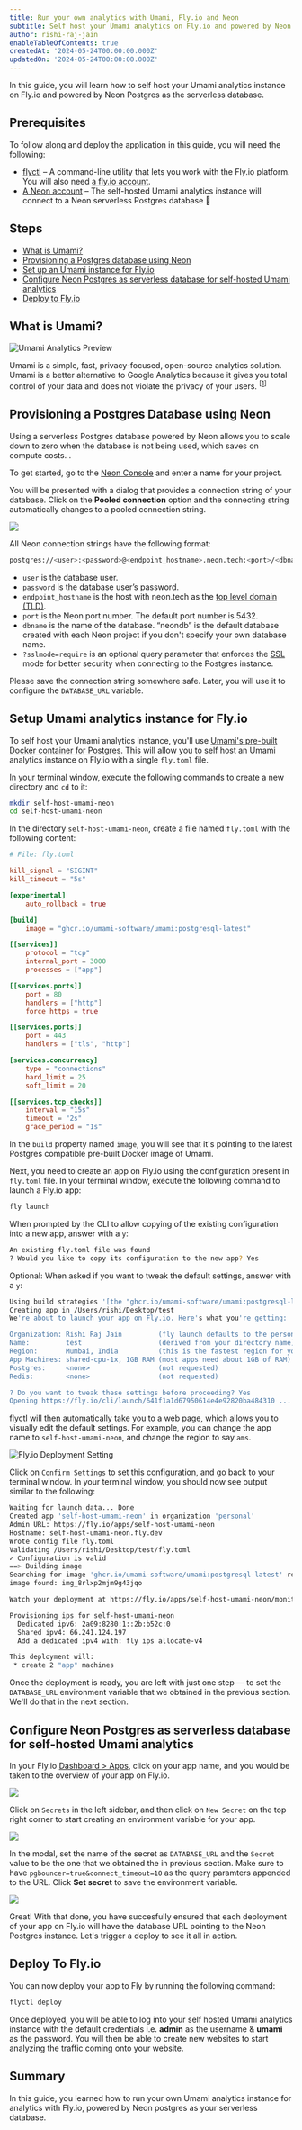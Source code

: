 ```yaml
---
title: Run your own analytics with Umami, Fly.io and Neon
subtitle: Self host your Umami analytics on Fly.io and powered by Neon Postgres
author: rishi-raj-jain
enableTableOfContents: true
createdAt: '2024-05-24T00:00:00.000Z'
updatedOn: '2024-05-24T00:00:00.000Z'
---
```


In this guide, you will learn how to self host your Umami analytics instance on Fly.io and powered by Neon Postgres as the serverless database.

## Prerequisites

To follow along and deploy the application in this guide, you will need the following:

- [flyctl](https://fly.io/docs/getting-started/installing-flyctl/) – A command-line utility that lets you work with the Fly.io platform. You will also need [a fly.io account](https://fly.io/docs/hands-on/sign-up/).
- [A Neon account](https://console.neon.tech/signup) – The self-hosted Umami analytics instance will connect to a Neon serverless Postgres database 🚀

## Steps

- [What is Umami?](#what-is-umami)
- [Provisioning a Postgres database using Neon](#provisioning-a-postgres-database-using-neon)
- [Set up an Umami instance for Fly.io](#set-up-an-umami-instance-for-flyio)
- [Configure Neon Postgres as serverless database for self-hosted Umami analytics](#set-neon-postgres-as-serverless-database-for-self-hosted-umami-analytics)
- [Deploy to Fly.io](#deploy-to-flyio)

## What is Umami?

![Umami Analytics Preview](/guides/images/self-hosting-umami-neon/umami.jpeg)

Umami is a simple, fast, privacy-focused, open-source analytics solution. Umami is a better alternative to Google Analytics because it gives you total control of your data and does not violate the privacy of your users. <sup>[[1](https://umami.is/docs)]</sup>

## Provisioning a Postgres Database using Neon

Using a serverless Postgres database powered by Neon allows you to scale down to zero when the database is not being used, which saves on compute costs.
.

To get started, go to the [Neon Console](https://console.neon.tech/app/projects) and enter a name for your project.

You will be presented with a dialog that provides a connection string of your database. Click on the **Pooled connection** option and the connecting string automatically changes to a pooled connection string.

![](/guides/images/self-hosting-umami-neon/1689d44f-4c5d-4b2a-8d13-32407f9c8781.png)

All Neon connection strings have the following format:

```bash
postgres://<user>:<password>@<endpoint_hostname>.neon.tech:<port>/<dbname>
```

- `user` is the database user.
- `password` is the database user’s password.
- `endpoint_hostname` is the host with neon.tech as the [top level domain (TLD)](https://www.cloudflare.com/en-gb/learning/dns/top-level-domain/).
- `port` is the Neon port number. The default port number is 5432.
- `dbname` is the name of the database. “neondb” is the default database created with each Neon project if you don't specify your own database name.
- `?sslmode=require` is an optional query parameter that enforces the [SSL](https://www.cloudflare.com/en-gb/learning/ssl/what-is-ssl/) mode for better security when connecting to the Postgres instance.

Please save the connection string somewhere safe. Later, you will use it to configure the `DATABASE_URL` variable.

## Setup Umami analytics instance for Fly.io

To self host your Umami analytics instance, you'll use [Umami's pre-built Docker container for Postgres](https://github.com/umami-software/umami/pkgs/container/umami/157800125?tag=postgresql-latest). This will allow you to self host an Umami analytics instance on Fly.io with a single `fly.toml` file.

In your terminal window, execute the following commands to create a new directory and `cd` to it:

```bash
mkdir self-host-umami-neon
cd self-host-umami-neon
```

In the directory `self-host-umami-neon`, create a file named `fly.toml` with the following content:

```toml
# File: fly.toml

kill_signal = "SIGINT"
kill_timeout = "5s"

[experimental]
    auto_rollback = true

[build]
    image = "ghcr.io/umami-software/umami:postgresql-latest"

[[services]]
    protocol = "tcp"
    internal_port = 3000
    processes = ["app"]

[[services.ports]]
    port = 80
    handlers = ["http"]
    force_https = true

[[services.ports]]
    port = 443
    handlers = ["tls", "http"]

[services.concurrency]
    type = "connections"
    hard_limit = 25
    soft_limit = 20

[[services.tcp_checks]]
    interval = "15s"
    timeout = "2s"
    grace_period = "1s"
```

In the `build` property named `image`, you will see that it's pointing to the latest Postgres compatible pre-built Docker image of Umami.

Next, you need to create an app on Fly.io using the configuration present in `fly.toml` file. In your terminal window, execute the following command to launch a Fly.io app:

```bash
fly launch
```

When prompted by the CLI to allow copying of the existing configuration into a new app, answer with a `y`:

```bash
An existing fly.toml file was found
? Would you like to copy its configuration to the new app? Yes
```

Optional: When asked if you want to tweak the default settings, answer with a `y`:

```bash
Using build strategies '[the "ghcr.io/umami-software/umami:postgresql-latest" docker image]'. Remove [build] from fly.toml to force a rescan
Creating app in /Users/rishi/Desktop/test
We're about to launch your app on Fly.io. Here's what you're getting:

Organization: Rishi Raj Jain         (fly launch defaults to the personal org)
Name:         test                   (derived from your directory name)
Region:       Mumbai, India          (this is the fastest region for you)
App Machines: shared-cpu-1x, 1GB RAM (most apps need about 1GB of RAM)
Postgres:     <none>                 (not requested)
Redis:        <none>                 (not requested)

? Do you want to tweak these settings before proceeding? Yes
Opening https://fly.io/cli/launch/641f1a1d67950614e4e92820ba484310 ...
```

flyctl will then automatically take you to a web page, which allows you to visually edit the default settings. For example, you can change the app name to `self-host-umami-neon`, and change the region to say `ams`.

![Fly.io Deployment Setting](/guides/images/self-hosting-umami-neon/307247099-acca8350-75c8-4007-b486-42c4102dfe40.png)

Click on `Confirm Settings` to set this configuration, and go back to your terminal window. In your terminal window, you should now see output similar to the following:

```bash
Waiting for launch data... Done
Created app 'self-host-umami-neon' in organization 'personal'
Admin URL: https://fly.io/apps/self-host-umami-neon
Hostname: self-host-umami-neon.fly.dev
Wrote config file fly.toml
Validating /Users/rishi/Desktop/test/fly.toml
✓ Configuration is valid
==> Building image
Searching for image 'ghcr.io/umami-software/umami:postgresql-latest' remotely...
image found: img_8rlxp2mjm9g43jqo

Watch your deployment at https://fly.io/apps/self-host-umami-neon/monitoring

Provisioning ips for self-host-umami-neon
  Dedicated ipv6: 2a09:8280:1::2b:b52c:0
  Shared ipv4: 66.241.124.197
  Add a dedicated ipv4 with: fly ips allocate-v4

This deployment will:
 * create 2 "app" machines
```

Once the deployment is ready, you are left with just one step &#8212; to set the `DATABASE_URL` environment variable that we obtained in the previous section. We'll do that in the next section.

## Configure Neon Postgres as serverless database for self-hosted Umami analytics

In your Fly.io [Dashboard > Apps](https://fly.io/dashboard), click on your app name, and you would be taken to the overview of your app on Fly.io.

![](/guides/images/self-hosting-umami-neon/307262264-17f870e2-379f-4d80-b37e-6dac9075174c.png)

Click on `Secrets` in the left sidebar, and then click on `New Secret` on the top right corner to start creating an environment variable for your app.

![](/guides/images/self-hosting-umami-neon/307263442-b835f320-8ae8-4a8a-a4f0-dbeb9e07530f.png)

In the modal, set the name of the secret as `DATABASE_URL` and the `Secret` value to be the one that we obtained the in previous section. Make sure to have `pgbouncer=true&connect_timeout=10` as the query paramters appended to the URL. Click **Set secret** to save the environment variable.

![](/guides/images/self-hosting-umami-neon/307263972-75bef039-f4d1-4b7d-a66d-dd312290a6d1.png)

Great! With that done, you have succesfully ensured that each deployment of your app on Fly.io will have the database URL pointing to the Neon Postgres instance. Let's trigger a deploy to see it all in action.

## Deploy To Fly.io

You can now deploy your app to Fly by running the following command:

```bash
flyctl deploy
```

Once deployed, you will be able to log into your self hosted Umami analytics instance with the default credentials i.e. **admin** as the username & **umami** as the password. You will then be able to create new websites to start analyzing the traffic coming onto your website.

## Summary

In this guide, you learned how to run your own Umami analytics instance for analytics with Fly.io, powered by Neon postgres as your serverless database.

<NeedHelp />

